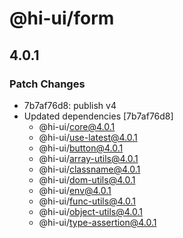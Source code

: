 # @hi-ui/form

## 4.0.1

### Patch Changes

- 7b7af76d8: publish v4
- Updated dependencies [7b7af76d8]
  - @hi-ui/core@4.0.1
  - @hi-ui/use-latest@4.0.1
  - @hi-ui/button@4.0.1
  - @hi-ui/array-utils@4.0.1
  - @hi-ui/classname@4.0.1
  - @hi-ui/dom-utils@4.0.1
  - @hi-ui/env@4.0.1
  - @hi-ui/func-utils@4.0.1
  - @hi-ui/object-utils@4.0.1
  - @hi-ui/type-assertion@4.0.1
